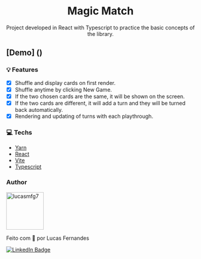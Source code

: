 <h1 align="center">
Magic Match
</h1>

<p align="center">Project developed in React with Typescript to practice the basic concepts of the library.</p>

## [Demo] ()

### 💡 Features

- [x] Shuffle and display cards on first render.
- [x] Shuffle anytime by clicking New Game.
- [x] If the two chosen cards are the same, it will be shown on the screen.
- [x] If the two cards are different, it will add a turn and they will be turned back automatically.
- [x] Rendering and updating of turns with each playthrough.

### 💻 Techs

- [Yarn](https://yarnpkg.com/)
- [React](https://pt-br.reactjs.org/)
- [Vite](https://vitejs.dev/)
- [Typescript]()

### Author

<img alt="lucasmfg7" title="lucasmfg7" src="https://avatars.githubusercontent.com/u/95872678?v=4" width="100px" />

<br>

Feito com 💙 por Lucas Fernandes

[![LinkedIn Badge](https://img.shields.io/badge/-Lucas_Fernandes-blue?style=flat-square&logo=Linkedin&logoColor=white&link=https://www.linkedin.com/in/lucas-fernandes-b703a3218/)](https://www.linkedin.com/in/lucasmfg/)
